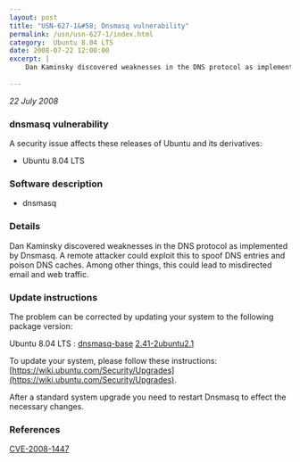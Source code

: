 ```yaml
---
layout: post
title: "USN-627-1&#58; Dnsmasq vulnerability"
permalink: /usn/usn-627-1/index.html
category:  Ubuntu 8.04 LTS
date: 2008-07-22 12:00:00
excerpt: |
    Dan Kaminsky discovered weaknesses in the DNS protocol as implemented by Dnsmasq. A remote attacker could exploit this to spoof DNS entries and poison DNS caches. Among other things, this could lead to misdirected email and web traffic. 
    
--- 
```

 
 

*22 July 2008*

### dnsmasq vulnerability

A security issue affects these releases of Ubuntu and its derivatives:

* Ubuntu 8.04 LTS

### Software description

* dnsmasq 

### Details

Dan Kaminsky discovered weaknesses in the DNS protocol as implemented by Dnsmasq. A remote attacker could exploit this to spoof DNS entries and poison DNS caches. Among other things, this could lead to misdirected email and web traffic. 

### Update instructions

The problem can be corrected by updating your system to the following package version:

Ubuntu 8.04 LTS
 : [dnsmasq-base](https://launchpad.net/ubuntu/+source/dnsmasq) <span> [2.41-2ubuntu2.1](https://launchpad.net/ubuntu/+source/dnsmasq/2.41-2ubuntu2.1) </span> 

To update your system, please follow these instructions: [https://wiki.ubuntu.com/Security/Upgrades](https://wiki.ubuntu.com/Security/Upgrades).

After a standard system upgrade you need to restart Dnsmasq to effect the necessary changes. 

### References

 
 [CVE-2008-1447](http://people.ubuntu.com/~ubuntu-security/cve/CVE-2008-1447)
 

